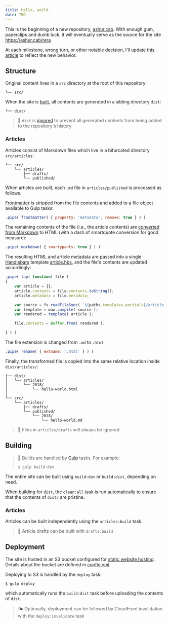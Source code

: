 ```yaml
---
title: Hello, world.
date: TBD
---
```


This is the beginning of a new repository, [ashur.cab][repo]. With enough gum, paperclips and dumb luck, it will eventually serve as the source for the site https://ashur.cab/rera

At each milestone, wrong turn, or other notable decision, I'll update [this article][hello-world] to reflect the new behavior.


## Structure

Original content lives in a `src` directory at the root of this repository:

```
└── src/
```

When the site is [built](#building), all contents are generated in a sibling directory `dist`:

```
└── dist/
```

> 🙈 `dist` is [ignored][gh-.gitignore] to prevent all generated contents from being added to the repository's history

### Articles

Articles consist of Markdown files which live in a bifurcated directory `src/articles`:

```
└── src/
    └── articles/
        ├── drafts/
        └── published/
```

When articles are built, each `.md` file in `articles/published` is processed as follows.

[Frontmatter][gulp-frontmatter] is stripped from the file contents and added to a file object available to Gulp tasks:

```javascript
.pipe( frontmatter( { property: 'metadata', remove: true } ) )
```

The remaining contents of the file (i.e., the article contents) are [converted from Markdown][gulp-markdown] to HTML (with a dash of smartquote conversion for good measure):

```javascript
.pipe( markdown( { smartypants: true } ) )
```

The resulting HTML and article metadata are passed into a single [Handlebars][handlebars] template [article.hbs][gh-article.hbs], and the file's contents are updated accordingly:

```javascript
.pipe( tap( function( file )
{
    var article = {};
    article.contents = file.contents.toString();
    article.metadata = file.metadata;

    var source = fs.readFileSync( `${paths.templates.partials}/article.hbs`, 'utf8' );
    var template = wax.compile( source );
    var rendered = template( article );

    file.contents = Buffer.from( rendered );

} ) )
```

The file extension is changed from `.md` to `.html`

```javascript
.pipe( rename( { extname: '.html' } ) )
```

Finally, the transformed file is copied into the same relative location inside `dist/articles/`:

```
├── dist/
│   └── articles/
│       └── 2018/
│           └── hello-world.html
│
└── src/
    └── articles/
        ├── drafts/
        └── published/
            └── 2018/
                └── hello-world.md

```

> 🙈 Files in `articles/drafts` will always be ignored


## Building

> 🥤 Builds are handled by [Gulp][gulp] tasks. For example:
>
> ```
> $ gulp build:dev
> ```

The entire site can be built using `build:dev` or `build:dist`, depending on need.

When building for `dist`, the `clean:all` task is run automatically to ensure that the contents of `dist/` are pristine.


### Articles

Articles can be built independently using the `articles:build` task.

> 📝 Article drafts can be built with `drafts:build`


## Deployment

The site is hosted in an S3 bucket configured for [static website hosting][s3-static]. Details about the bucket are defined in [config.yml][gh-config.yml].

Deploying to S3 is handled by the `deploy` task:

```
$ gulp deploy
```

which automatically runs the `build:dist` task before uploading the contents of `dist`.

> 🌤 Optionally, deployment can be followed by CloudFront invalidation with the `deploy:invalidate` task


<!-- Links  -->
[gh-.gitignore]: https://github.com/ashur/ashur.cab/blob/master/.gitignore
[gh-article.hbs]: https://github.com/ashur/ashur.cab/blob/master/src/templates/partials/article.hbs
[gh-config.yml]: https://github.com/ashur/ashur.cab/blob/master/config.yml
[gulp]: https://gulpjs.com
[gulp-frontmatter]: https://www.npmjs.com/package/gulp-front-matter
[gulp-markdown]: https://www.npmjs.com/package/gulp-markdown
[handlebars]: http://handlebarsjs.com
[hello-world]: https://ashur.cab/rera/articles/2018/hello-world.html
[repo]: https://github.com/ashur/ashur.cab
[s3-static]: https://docs.aws.amazon.com/AmazonS3/latest/dev/WebsiteHosting.html
